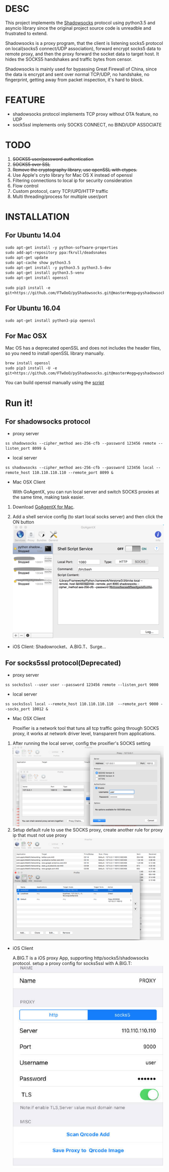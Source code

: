 # DESC

This project implements the [Shadowsocks](https://github.com/shadowsocks/shadowsocks) protocol using python3.5 and asyncio library
 since the original project source code is unreadble and frustrated to extend.

Shadowsocks is a proxy program, that the client is listening socks5 protocol on local(socks5 connect/UDP association), 
forward encrypt socks5 data to remote proxy, and then the proxy forward the socket data to target host. It hides the SOCKS5
 handshakes and traffic bytes from censor.

Shadowsocks is mainly used for bypassing Great Firewall of China, since the data is encrypt and sent over 
normal TCP/UDP, no handshake, no fingerprint, getting away from packet inspection, it's hard to block.

# FEATURE
* shadowsocks protocol implements TCP proxy without OTA feature, no UDP
* sock5ssl implements only SOCKS CONNECT, no BIND/UDP ASSOCIATE
  
 
# TODO

1. ~~SOCKS5 user/password authentication~~
2. ~~SOCKS5 over SSL~~
3. ~~Remove the cryptography library, use openSSL with ctypes.~~
4. Use Apple's cryto library for Mac OS X instead of openssl
5. Filtering connections to local ip for security consideration
6. Flow control
7. Custom protocol, carry TCP/UPD/HTTP traffic
8. Multi threading/process for multiple user/port

# INSTALLATION
## For Ubuntu 14.04

```
sudo apt-get install -y python-software-properties
sudo add-apt-repository ppa:fkrull/deadsnakes
sudo apt-get update
sudo apt-cache show python3.5
sudo apt-get install -y python3.5 python3.5-dev
sudo apt-get install python3.5-venv
sudo apt-get install openssl

sudo pip3 install -e git+https://github.com/FTwOoO/pyShadowsocks.git@master#egg=pyshadowsocks
```

## For Ubuntu 16.04

```
sudo apt-get install python3-pip openssl
```

## For Mac OSX
Mac OS has a deprecated openSSL and does not includes the header files, so you need to install openSSL library manually.

```shell
brew install openssl
sudo pip3 install -U -e git+https://github.com/FTwOoO/pyShadowsocks.git@master#egg=pyshadowsocks
```

You can build openssl manually using the [script](https://github.com/FTwO-O/Build_Mac_Command_Line_Tools/blob/master/openssl.sh) 

# Run it!

## For shadowsocks protocol

* proxy server

```shell
ss shadowsocks --cipher_method aes-256-cfb --password 123456 remote --listen_port 8099 &
```

* local server

```shell
ss shadowsocks --cipher_method aes-256-cfb --password 123456 local --remote_host 110.110.110.110 --remote_port 8099 &
```
   
* Mac OSX Client

    With GoAgentX, you can run local server and switch SOCKS proxies at the same time, making task easier. 

1. Download [GoAgentX for Mac](https://goagentx.googlecode.com/files/GoAgentX-v2.2.9.dmg).

2. Add a shell service config (to start local socks server) and then click the ON button
![GoAgentX setting for pyShadowsocks](screenshots/goagentx_shell_service_config.png)

* iOS Client: Shadowrocket、A.BIG.T、Surge...

## For socks5ssl protocol(Deprecated)
    
* proxy server

```shell
ss socks5ssl --user user --password 123456 remote --listen_port 9000
```
    
* local server

```shell
ss socks5ssl local --remote_host 110.110.110.110  --remote_port 9000 --socks_port 10012 & 
```

* Mac OSX Client

    Proxifier is a network tool that tuns all tcp traffic going through SOCKS proxy, it works at network driver level, transparent from applications.

1. After running the local server, config the proxifier's SOCKS setting
    ![](screenshots/proxifier_socks_setting.png)
2. Setup default rule to use the SOCKS proxy, create another rule for proxy ip that  must not use proxy 
    ![](screenshots/proxifier_rules_setting.png)

* iOS Client

    A.BIG.T is a iOS proxy App, supporting http/socks5/shadowsocks protocol. 
    setup a proxy config for socks5ssl with A.BIG.T: 
    ![](screenshots/abigt_setting.png)

